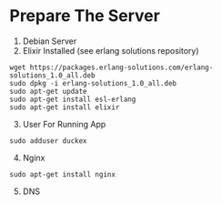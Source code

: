 # Prepare The Server
1. Debian Server
2. Elixir Installed (see erlang solutions repository)
```
wget https://packages.erlang-solutions.com/erlang-solutions_1.0_all.deb
sudo dpkg -i erlang-solutions_1.0_all.deb
sudo apt-get update
sudo apt-get install esl-erlang
sudo apt-get install elixir
```
3. User For Running App
```
sudo adduser duckex
```
4. Nginx
```
sudo apt-get install nginx
```
5. DNS
